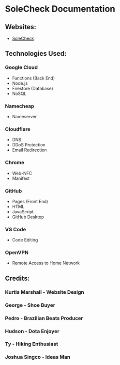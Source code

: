 # SoleCheck Documentation

## Websites:
- [SoleCheck](https://solecheck.info)

## Technologies Used:

### Google Cloud
- Functions (Back End)
- Node.js
- Firestore (Database)
- NoSQL

### Namecheap
- Nameserver

### Cloudflare
- DNS  
- DDoS Protection  
- Email Redirection  

### Chrome
- Web-NFC  
- Manifest  

### GitHub
- Pages (Front End)  
- HTML  
- JavaScript  
- GitHub Desktop  

### VS Code
- Code Editing  

### OpenVPN
- Remote Access to Home Network  

## Credits:

### Kurtis Marshall - Website Design  
### George - Shoe Buyer
### Pedro - Brazilian Beats Producer
### Hudson - Dota Enjoyer
### Ty - Hiking Enthusiast
### Joshua Singco - Ideas Man  
